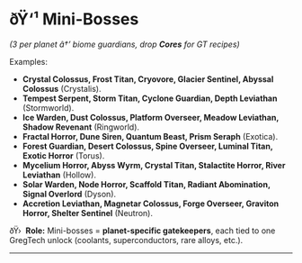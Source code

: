 ﻿# ðŸ‘¹ Mini-Bosses

_(3 per planet â†’ biome guardians, drop **Cores** for GT recipes)_

Examples:

- **Crystal Colossus, Frost Titan, Cryovore, Glacier Sentinel, Abyssal Colossus** (Crystalis).
- **Tempest Serpent, Storm Titan, Cyclone Guardian, Depth Leviathan** (Stormworld).
- **Ice Warden, Dust Colossus, Platform Overseer, Meadow Leviathan, Shadow Revenant** (Ringworld).
- **Fractal Horror, Dune Siren, Quantum Beast, Prism Seraph** (Exotica).
- **Forest Guardian, Desert Colossus, Spine Overseer, Luminal Titan, Exotic Horror** (Torus).
- **Mycelium Horror, Abyss Wyrm, Crystal Titan, Stalactite Horror, River Leviathan** (Hollow).
- **Solar Warden, Node Horror, Scaffold Titan, Radiant Abomination, Signal Overlord** (Dyson).
- **Accretion Leviathan, Magnetar Colossus, Forge Overseer, Graviton Horror, Shelter Sentinel** (Neutron).

ðŸ›  **Role:** Mini-bosses = **planet-specific gatekeepers**, each tied to one GregTech unlock (coolants, superconductors, rare alloys, etc.).

---

#
